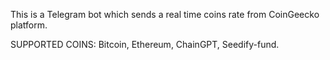 This is a Telegram bot which sends a real time coins rate from CoinGeecko platform.

SUPPORTED COINS:
Bitcoin, Ethereum, ChainGPT, Seedify-fund.
